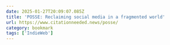 ```yaml
---
date: 2025-01-27T20:09:07.085Z
title: 'POSSE: Reclaiming social media in a fragmented world'
url: https://www.citationneeded.news/posse/
category: bookmark
tags: ['IndieWeb']
---
```

